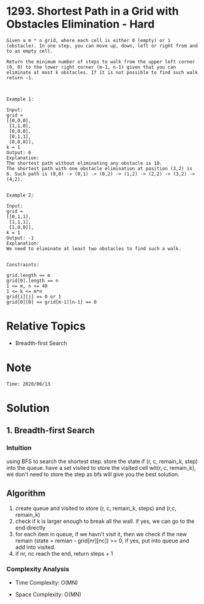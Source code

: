 # 1293. Shortest Path in a Grid with Obstacles Elimination - Hard

```
Given a m * n grid, where each cell is either 0 (empty) or 1 (obstacle). In one step, you can move up, down, left or right from and to an empty cell.

Return the minimum number of steps to walk from the upper left corner (0, 0) to the lower right corner (m-1, n-1) given that you can eliminate at most k obstacles. If it is not possible to find such walk return -1.

 

Example 1:

Input: 
grid = 
[[0,0,0],
 [1,1,0],
 [0,0,0],
 [0,1,1],
 [0,0,0]], 
k = 1
Output: 6
Explanation: 
The shortest path without eliminating any obstacle is 10. 
The shortest path with one obstacle elimination at position (3,2) is 6. Such path is (0,0) -> (0,1) -> (0,2) -> (1,2) -> (2,2) -> (3,2) -> (4,2).
 

Example 2:

Input: 
grid = 
[[0,1,1],
 [1,1,1],
 [1,0,0]], 
k = 1
Output: -1
Explanation: 
We need to eliminate at least two obstacles to find such a walk.
 

Constraints:

grid.length == m
grid[0].length == n
1 <= m, n <= 40
1 <= k <= m*n
grid[i][j] == 0 or 1
grid[0][0] == grid[m-1][n-1] == 0
```

# Relative Topics
* Breadth-first Search


# Note
```
Time: 2020/06/13
```


# Solution
## 1. Breadth-first Search

### Intuition
using BFS to search the shortest step. store the state if (r, c, remain_k, step) into the queue. have a set visited to store the visited cell wit(r, c, remain_k), we don't need to store the step as bfs will give you the best solution.

## Algorithm
1. create queue and visited to store (r, c, remain_k, steps) and (r,c, remain_k)
2. check if k is larger enough to break all the wall. if yes, we can go to the end directly
3. for each item in queue, if we havn't visit it, then we check if the new remain (state = remian - grid[nr][nc]) >= 0, if yes, put into queue and add into visited.
4. if nr, nc reach the end, return steps + 1

### Complexity Analysis
*   Time Complexity: O(MN)
  
*   Space Complexity: O(MN)